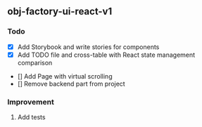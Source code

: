 ## obj-factory-ui-react-v1

### Todo

- [x] Add Storybook and write stories for components
- [x] Add TODO file and cross-table with React state management comparison
- [] Add Page with virtual scrolling
- [] Remove backend part from project

### Improvement

1. Add tests

